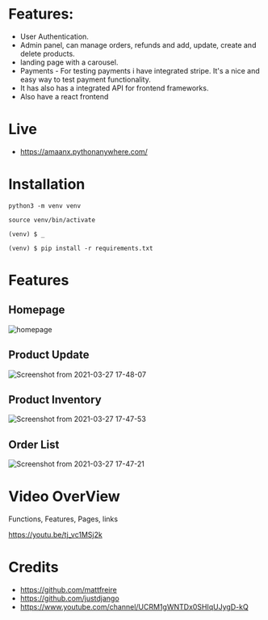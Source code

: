 
# Features:
- User Authentication.
- Admin panel, can manage orders, refunds and  add, update, create and delete products. 
- landing page with a carousel. 
- Payments - For testing payments i have integrated stripe. It's a nice and easy way to test payment functionality.
- It has also has a integrated API for frontend frameworks.
- Also have a react frontend

# Live 
* https://amaanx.pythonanywhere.com/

# Installation

`python3 -m venv venv`

`source venv/bin/activate`

`(venv) $ _ `

`(venv) $ pip install -r requirements.txt`

# Features

## Homepage
![homepage](https://user-images.githubusercontent.com/30196830/112720395-13e06600-8f24-11eb-8b57-ed521554c28a.png)
## Product Update
![Screenshot from 2021-03-27 17-48-07](https://user-images.githubusercontent.com/30196830/112720481-a6810500-8f24-11eb-8494-b4f15936749e.png)
## Product Inventory
![Screenshot from 2021-03-27 17-47-53](https://user-images.githubusercontent.com/30196830/112720485-aaad2280-8f24-11eb-9662-c4980902b1f4.png)
## Order List
![Screenshot from 2021-03-27 17-47-21](https://user-images.githubusercontent.com/30196830/112720486-ad0f7c80-8f24-11eb-88f5-c8ffe253857f.png)

# Video OverView 

Functions, Features, Pages, links

https://youtu.be/tj_vc1MSj2k

# Credits 
- https://github.com/mattfreire
- https://github.com/justdjango
- https://www.youtube.com/channel/UCRM1gWNTDx0SHIqUJygD-kQ
